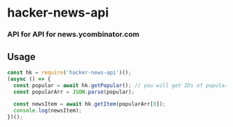 # hacker-news-api
### API for API for news.ycombinator.com

## Usage
```js
const hk = require('hacker-news-api')();
(async () => {
  const popular = await hk.getPopular(); // you will get IDs of popular news
  const popularArr = JSON.parse(popular);

  const newsItem = await hk.getItem(popularArr[0]);
  console.log(newsItem);
})();
```
